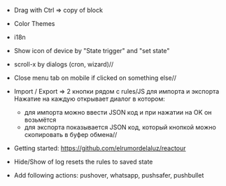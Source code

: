 - Drag with Ctrl => copy of block
- Color Themes
- i18n  
- Show icon of device by "State trigger" and "set state" 
- scroll-x by dialogs (cron, wizard)//

- Close menu tab on mobile if clicked on something else//
- Import / Export => 2 кнопки рядом с rules/JS для импорта и экспорта
  Нажатие на каждую открывает диалог в котором:
  - для импорта можно ввести JSON код и при нажатии на OK он возьмётся
  - для экспорта показывается JSON код, который кнопкой можно скопировать в буфер обмена//
  
- Getting started: https://github.com/elrumordelaluz/reactour
- Hide/Show of log resets the rules to saved state

- Add following actions: pushover, whatsapp, pushsafer, pushbullet